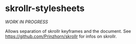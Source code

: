 skrollr-stylesheets
===================

*WORK IN PROGRESS*

Allows separation of skrollr keyframes and the document. See https://github.com/Prinzhorn/skrollr for infos on skrollr.
